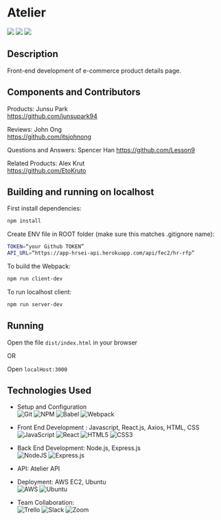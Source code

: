 # Atelier

![](https://media.giphy.com/media/Iyj5TrEpJGo0rIJmGI/giphy.gif)
![](https://media.giphy.com/media/e0ZD4T800cDXLhpkNA/giphy.gif)
![](https://media.giphy.com/media/an9pK8iG46eMUEwc2r/giphy.gif)

## Description

Front-end development of e-commerce product details page.

## Components and Contributors

Products: Junsu Park  
https://github.com/junsupark94  

Reviews: John Ong  
https://github.com/itsjohnong  

Questions and Answers: Spencer Han
https://github.com/Lesson9  

Related Products: Alex Krut  
https://github.com/EtoKruto

## Building and running on localhost

First install dependencies:

```sh
npm install
```
Create ENV file in ROOT folder (make sure this matches .gitignore name):
```sh
TOKEN=“your Github TOKEN”
API_URL=“https://app-hrsei-api.herokuapp.com/api/fec2/hr-rfp”
```

To build the Webpack:

```sh
npm run client-dev
```
To run localhost client:

```sh
npm run server-dev
```

## Running

Open the file `dist/index.html` in your browser

OR

Open `localHost:3000`

## Technologies Used
- Setup and Configuration \
![Git](https://img.shields.io/badge/git-%23F05033.svg?style=for-the-badge&logo=git&logoColor=white)
![NPM](https://img.shields.io/badge/NPM-%23000000.svg?style=for-the-badge&logo=npm&logoColor=white)
![Babel](https://img.shields.io/badge/Babel-F9DC3e?style=for-the-badge&logo=babel&logoColor=black)
![Webpack](https://img.shields.io/badge/webpack-%238DD6F9.svg?style=for-the-badge&logo=webpack&logoColor=black)

- Front End Development : Javascript, React.js, Axios, HTML, CSS \
![JavaScript](https://img.shields.io/badge/javascript-%23323330.svg?style=for-the-badge&logo=javascript&logoColor=%23F7DF1E)
![React](https://img.shields.io/badge/react-%2320232a.svg?style=for-the-badge&logo=react&logoColor=%2361DAFB)
![HTML5](https://img.shields.io/badge/html5-%23E34F26.svg?style=for-the-badge&logo=html5&logoColor=white)
![CSS3](https://img.shields.io/badge/css3-%231572B6.svg?style=for-the-badge&logo=css3&logoColor=white)

- Back End Development: Node.js, Express.js \
![NodeJS](https://img.shields.io/badge/node.js-6DA55F?style=for-the-badge&logo=node.js&logoColor=white)
![Express.js](https://img.shields.io/badge/express.js-%23404d59.svg?style=for-the-badge&logo=express&logoColor=%2361DAFB)

- API: Atelier API  

- Deployment: AWS EC2, Ubuntu \
![AWS](https://img.shields.io/badge/AWS-%23FF9900.svg?style=for-the-badge&logo=amazon-aws&logoColor=white)
![Ubuntu](https://img.shields.io/badge/Ubuntu-E95420?style=for-the-badge&logo=ubuntu&logoColor=white)

- Team Collaboration: \
![Trello](https://img.shields.io/badge/Trello-%23026AA7.svg?style=for-the-badge&logo=Trello&logoColor=white)
![Slack](https://img.shields.io/badge/Slack-4A154B?style=for-the-badge&logo=slack&logoColor=white)
![Zoom](https://img.shields.io/badge/Zoom-2D8CFF?style=for-the-badge&logo=zoom&logoColor=white)
